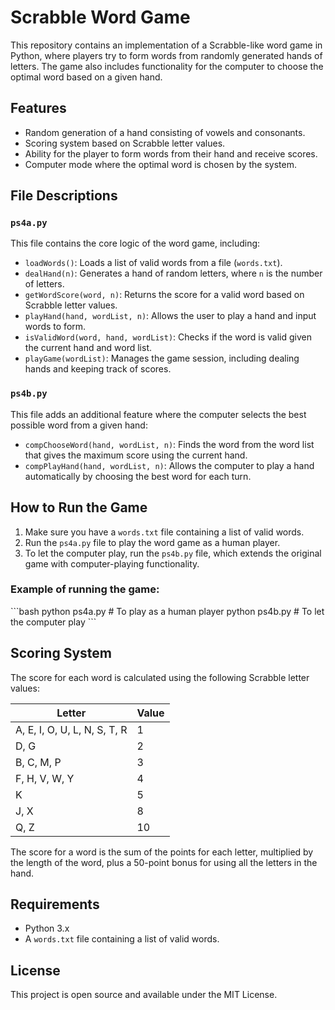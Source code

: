 
# Scrabble Word Game

This repository contains an implementation of a Scrabble-like word game in Python, where players try to form words from randomly generated hands of letters. The game also includes functionality for the computer to choose the optimal word based on a given hand.

## Features

- Random generation of a hand consisting of vowels and consonants.
- Scoring system based on Scrabble letter values.
- Ability for the player to form words from their hand and receive scores.
- Computer mode where the optimal word is chosen by the system.

## File Descriptions

### `ps4a.py`

This file contains the core logic of the word game, including:
- `loadWords()`: Loads a list of valid words from a file (`words.txt`).
- `dealHand(n)`: Generates a hand of random letters, where `n` is the number of letters.
- `getWordScore(word, n)`: Returns the score for a valid word based on Scrabble letter values.
- `playHand(hand, wordList, n)`: Allows the user to play a hand and input words to form.
- `isValidWord(word, hand, wordList)`: Checks if the word is valid given the current hand and word list.
- `playGame(wordList)`: Manages the game session, including dealing hands and keeping track of scores.

### `ps4b.py`

This file adds an additional feature where the computer selects the best possible word from a given hand:
- `compChooseWord(hand, wordList, n)`: Finds the word from the word list that gives the maximum score using the current hand.
- `compPlayHand(hand, wordList, n)`: Allows the computer to play a hand automatically by choosing the best word for each turn.

## How to Run the Game

1. Make sure you have a `words.txt` file containing a list of valid words.
2. Run the `ps4a.py` file to play the word game as a human player.
3. To let the computer play, run the `ps4b.py` file, which extends the original game with computer-playing functionality.

### Example of running the game:
\`\`\`bash
python ps4a.py  # To play as a human player
python ps4b.py  # To let the computer play
\`\`\`

## Scoring System

The score for each word is calculated using the following Scrabble letter values:

| Letter  | Value |
|---------|-------|
| A, E, I, O, U, L, N, S, T, R | 1     |
| D, G   | 2     |
| B, C, M, P | 3     |
| F, H, V, W, Y | 4     |
| K | 5     |
| J, X | 8     |
| Q, Z | 10    |

The score for a word is the sum of the points for each letter, multiplied by the length of the word, plus a 50-point bonus for using all the letters in the hand.

## Requirements

- Python 3.x
- A `words.txt` file containing a list of valid words.

## License

This project is open source and available under the MIT License.
